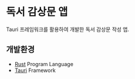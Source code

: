 # 독서 감상문 앱

Tauri 프레임워크를 활용하여 개발한 독서 감상문 작성 앱.

## 개발환경
- [Rust](https://www.rust-lang.org/) Program Language
- [Tauri](https://tauri.app/) Framework
